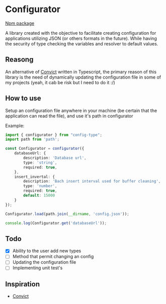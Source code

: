 # Configurator

[Npm package](https://www.npmjs.com/package/config-type)

A library created with the objective to facilitate creating configuration for applications utilizing JSON (or others formats in the future). While having the security of type checking the variables and resolver to default values.

## Reasong
An alternative of [Convict](https://www.npmjs.com/package/convict) written in Typescript, the primary reason of this library is the need of dynamically updating the configuration file in  some of my projects (yeah, it cab be risk but I need to do it :/)

## How to use
Setup an configuration file anywhere in your machine (be certain that the application can read the file), and use it's path in configurator

Example:
```ts
import { configurator } from "config-type";
import path from 'path';

const Configurator = configurator({
	databaseUrl: {
		description: 'Database url',
		type: 'string',
		required: true,
	},
	insert_invertal: {
		description: 'Bach insert interval used for buffer cleaning',
		type: 'number',
		required: true,
		default: 15000
	}
});

Configurator.load(path.join(__dirname, 'config.json'));

console.log(Configurator.get('databaseUrl'));
```

## Todo
- [X] Ability to the user add new types
- [ ] Method that permit changing an config
- [ ] Updating the configuration file
- [ ] Implementing unit test's

## Inspiration
- [Convict](https://www.npmjs.com/package/convict)
